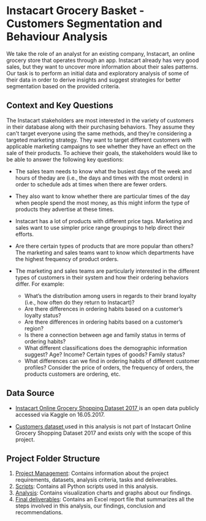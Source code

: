 # Instacart Grocery Basket - Customers Segmentation and Behaviour Analysis

We take the role of an analyst for an existing company, Instacart, an online grocery store that operates through an app. Instacart already has very good sales, but they want to uncover more information about their sales patterns. 
Our task is to perform an initial data and exploratory analysis of some of their data in order to derive insights and suggest strategies for better segmentation based on the provided criteria.

## Context and Key Questions
The Instacart stakeholders are most interested in the variety of customers in their database along with their purchasing behaviors. They assume they can't target everyone using the same methods, and they’re considering a targeted marketing strategy. They want to target different customers with applicable marketing campaigns to see whether they have an effect on the sale of their products. To achieve their goals, the stakeholders would like to be able to answer the following key questions:

* The sales team needs to know what the busiest days of the week and hours of theday are (i.e., the days and times with the most orders) in order to schedule ads at times when there are fewer orders.
* They also want to know whether there are particular times of the day when people spend the most money, as this might inform the type of products they advertise at these times.
* Instacart has a lot of products with different price tags. Marketing and sales want to use simpler price range groupings to help direct their efforts.
* Are there certain types of products that are more popular than others? The marketing and sales teams want to know which departments have the highest frequency of product orders.
* The marketing and sales teams are particularly interested in the different types of customers in their system and how their ordering behaviors differ. For example:

  * What’s the distribution among users in regards to their brand loyalty (i.e., how often do they return to Instacart)?
  * Are there differences in ordering habits based on a customer’s loyalty status?
  * Are there differences in ordering habits based on a customer’s region?
  * Is there a connection between age and family status in terms of ordering habits?
  * What different classifications does the demographic information suggest? Age? Income? Certain types of goods? Family status?
  * What differences can we find in ordering habits of different customer profiles? Consider the price of orders, the frequency of orders, the products customers are ordering, etc.

## Data Source
* <a href="https://www.kaggle.com/c/instacart-market-basket-analysis"> Instacart Online Grocery Shopping Dataset 2017 </a> is an open data publicly accessed via Kaggle on 16.05.2017.

* <a href="https://drive.google.com/file/d/1vBVXXVRJl6BcGdan9VggcbgoRXz8Vhn6/view?usp=drive_link">Customers dataset </a> used in this analysis is not part of Instacart Online Grocery Shopping Dataset 2017 and exists only with the scope of this project.

## Project Folder Structure

1. <ins>Project Management</ins>: Contains information about the project requirements, datasets, analysis criteria, tasks and deliverables.
2. <ins>Scripts</ins>: Contains all Python scripts used in this analysis.
3. <ins>Analysis</ins>: Contains visualization charts and graphs about our findings.
4. <ins>Final deliverables</ins>: Contains an Excel report file that summarizes all the steps involved in this analysis, our findings, conclusion and recommendations.
